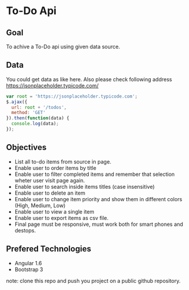 # To-Do Api

## Goal
To achive a To-Do api using given data source.

## Data
You could get data as like here. Also please check following address https://jsonplaceholder.typicode.com/

```javascript
var root = 'https://jsonplaceholder.typicode.com';
$.ajax({
  url: root + '/todos',
  method: 'GET'
}).then(function(data) {
  console.log(data);
});
```

## Objectives

* List all to-do items from source in page.
* Enable user to order items by title
* Enable user to filter completed items and remember that selection wheter user visit page again.
* Enable user to search inside items titles (case insensitive)
* Enable user to delete an item
* Enable user to change item priority and show them in different colors (High, Medium, Low)
* Enable user to view a single item
* Enable user to export items as csv file.
* Final page must be responsive, must work both for smart phones and destops. 

## Prefered Technologies

* Angular 1.6
* Bootstrap 3

note: clone this repo and push you project on a public github repository.
